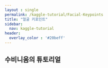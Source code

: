 ```yaml
---
layout : single
permalink: /kaggle-tutorial/Facial-Keypoints
title: "얼굴 키포인트"
sidebar:
  nav: kaggle-tutorial
header:
  overlay_color : '#20beff'
---
```


## 수비니움의 튜토리얼
